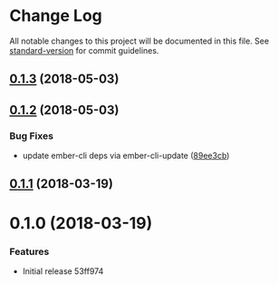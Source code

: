 # Change Log

All notable changes to this project will be documented in this file. See [standard-version](https://github.com/conventional-changelog/standard-version) for commit guidelines.

<a name="0.1.3"></a>
## [0.1.3](https://github.com/knownasilya/ember-cli-deploy-gcloud-pubsub/compare/v0.1.2...v0.1.3) (2018-05-03)



<a name="0.1.2"></a>
## [0.1.2](https://github.com/knownasilya/ember-cli-deploy-gcloud-pubsub/compare/v0.1.1...v0.1.2) (2018-05-03)


### Bug Fixes

* update ember-cli deps via ember-cli-update ([89ee3cb](https://github.com/knownasilya/ember-cli-deploy-gcloud-pubsub/commit/89ee3cb))



<a name="0.1.1"></a>
## [0.1.1](https://github.com/knownasilya/ember-cli-deploy-gcloud-pubsub/compare/v0.1.0...v0.1.1) (2018-03-19)



<a name="0.1.0"></a>
# 0.1.0 (2018-03-19)


### Features

* Initial release 53ff974
